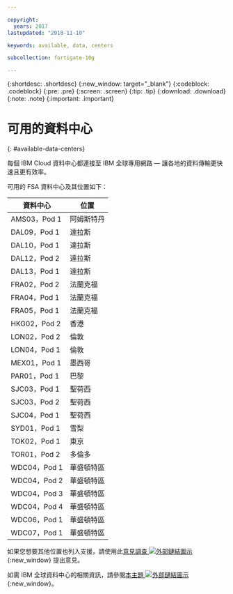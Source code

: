 ```yaml
---

copyright:
  years: 2017
lastupdated: "2018-11-10"

keywords: available, data, centers

subcollection: fortigate-10g

---
```


{:shortdesc: .shortdesc}
{:new_window: target="_blank"}
{:codeblock: .codeblock}
{:pre: .pre}
{:screen: .screen}
{:tip: .tip}
{:download: .download}
{:note: .note}
{:important: .important}

# 可用的資料中心
{: #available-data-centers}

每個 IBM Cloud 資料中心都連接至 IBM 全球專用網路 — 讓各地的資料傳輸更快速且更有效率。

可用的 FSA 資料中心及其位置如下：

|資料中心|位置|
| ----------- | -------- |
| AMS03，Pod 1 |阿姆斯特丹|
| DAL09，Pod 1 |達拉斯|
| DAL10，Pod 1 |達拉斯|
| DAL12，Pod 2 |達拉斯|
| DAL13，Pod 1 |達拉斯|
| FRA02，Pod 2 |法蘭克福|
| FRA04，Pod 1 |法蘭克福|
| FRA05，Pod 1 |法蘭克福|
| HKG02，Pod 2 |香港|
| LON02，Pod 2 |倫敦|
| LON04，Pod 1 |倫敦|
| MEX01，Pod 1 |墨西哥|
| PAR01，Pod 1 |巴黎|
| SJC03，Pod 1 |聖荷西|
| SJC03，Pod 2 |聖荷西|
| SJC04，Pod 1 |聖荷西|
| SYD01，Pod 1 |雪梨|
| TOK02，Pod 1 |東京|
| TOR01，Pod 2 |多倫多|
| WDC04，Pod 1 |華盛頓特區|
| WDC04，Pod 2 |華盛頓特區|
| WDC04，Pod 3 |華盛頓特區|
| WDC04，Pod 4 |華盛頓特區|
| WDC06，Pod 1 |華盛頓特區|
| WDC07，Pod 1 |華盛頓特區|

如果您想要其他位置也列入支援，請使用此[意見調查 ![外部鏈結圖示](../../icons/launch-glyph.svg "外部鏈結圖示")](http://ibm.biz/firewalllocations){:new_window} 提出意見。

如需 IBM 全球資料中心的相關資訊，請參閱[本主題 ![外部鏈結圖示](../../icons/launch-glyph.svg "外部鏈結圖示")](https://www.ibm.com/cloud-computing/bluemix/data-centers){:new_window}。
